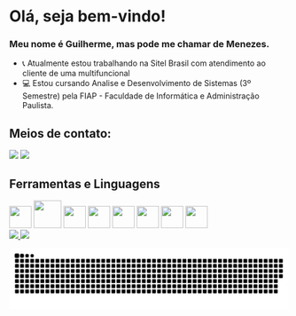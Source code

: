 # Olá, seja bem-vindo!

### Meu nome é Guilherme, mas pode me chamar de Menezes.

- :telephone_receiver: Atualmente estou trabalhando na Sitel Brasil com atendimento ao cliente de uma multifuncional
- :computer: Estou cursando Analise e Desenvolvimento de Sistemas (3º Semestre) pela FIAP - Faculdade de Informática e Administração Paulista.

## Meios de contato:
<div>
<whatsapp-button phone="11976709013" dialcode="11" label="Iniciar conversa"></whatsapp-button>
<a href = "guissilvamenezes@gmail.com"><img src="https://img.shields.io/badge/Gmail-D14836?style=for-the-badge&logo=gmail&logoColor=white" target="_blank"></a>
<a href="https://www.linkedin.com/in/guilherme-menezes-0b186b232" target="_blank"><img src="https://img.shields.io/badge/-LinkedIn-%230077B5?style=for-the-badge&logo=linkedin&logoColor=white" target="_blank"></a>   
</div>

## Ferramentas e Linguagens
<div>
<img src="https://cdn.jsdelivr.net/gh/devicons/devicon/icons/vscode/vscode-original.svg" width="40" height="40"/>
<img src="https://cdn.jsdelivr.net/gh/devicons/devicon/icons/pycharm/pycharm-plain-wordmark.svg"  width="50" height="50"/>
<img src="https://cdn.jsdelivr.net/gh/devicons/devicon/icons/jupyter/jupyter-original-wordmark.svg" width="40" height="40"/>

<img src="https://cdn.jsdelivr.net/gh/devicons/devicon/icons/html5/html5-original-wordmark.svg" width="40" height="40"/>
<img src="https://cdn.jsdelivr.net/gh/devicons/devicon/icons/css3/css3-plain-wordmark.svg" width="40" height="40"/>
<img src="https://cdn.jsdelivr.net/gh/devicons/devicon/icons/javascript/javascript-original.svg" width="40" height="40"/>

<img src="https://cdn.jsdelivr.net/gh/devicons/devicon/icons/java/java-original.svg" width="40" height="40" />
<img src="https://cdn.jsdelivr.net/gh/devicons/devicon/icons/python/python-original.svg" width="40" height="40"/>
<div/>  

<div>
<a href="https://github.com/GuilhermeMenezesSilva">
<img height="180em" src="https://github-readme-stats.vercel.app/api/top-langs/?username=GuilhermeMenezesSilva&layout=compact&langs_count=7&theme=dracula"/>
<img height="180em" src="https://github-readme-stats.vercel.app/api?username=GuilhermeMenezesSilva&show_icons=true&theme=dracula&include_all_commits=true&count_private=true"/>
</div>
  
![Snake animation](https://github.com/GuilhermeMenezesSilva/GuilhermeMenezesSilva/blob/output/github-contribution-grid-snake.svg)

